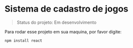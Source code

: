 <h1>Sistema de cadastro de jogos</h1>

>Status do projeto: Em desenvolvimento

Para rodar esse projeto em sua maquina, por favor digite:
```
npm install react
```

